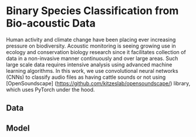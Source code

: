 # Binary Species Classification from Bio-acoustic Data

Human activity and climate change have been placing ever increasing pressure on biodiversity. Acoustic monitoring is seeing growing use in ecology and conservation biology research since it facilitates collection of data in a non-invasive manner continuously and over large areas. Such large scale data requires intensive analysis using advanced machine learning algorithms. In this work, we use convolutional neural networks (CNNs) to classify audio files as having cattle sounds or not using [OpenSoundscape] (https://github.com/kitzeslab/opensoundscape/) library, which uses PyTorch under the hood.

## Data

## Model
